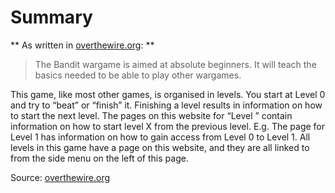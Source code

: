 # Summary
** As written in [overthewire.org](http://overthewire.org/wargames/bandit/): **

>The Bandit wargame is aimed at absolute beginners. It will teach the basics needed to be able to play other wargames.

This game, like most other games, is organised in levels. You start at Level 0 and try to “beat” or “finish” it. Finishing a level results in information on how to start the next level. The pages on this website for “Level <X>” contain information on how to start level X from the previous level. E.g. The page for Level 1 has information on how to gain access from Level 0 to Level 1. All levels in this game have a page on this website, and they are all linked to from the side menu on the left of this page.

Source: [overthewire.org](http://overthewire.org/wargames/bandit/)

